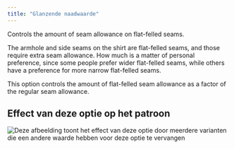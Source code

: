 ```yaml
---
title: "Glanzende naadwaarde"
---
```


Controls the amount of seam allowance on flat-felled seams.

The armhole and side seams on the shirt are flat-felled seams, and those require extra seam allowance. How much is a matter of personal preference, since some people prefer wider flat-felled seams, while others have a preference for more narrow flat-felled seams.

This option controls the amount of flat-felled seam allowance as a factor of the regular seam allowance.

## Effect van deze optie op het patroon

![Deze afbeelding toont het effect van deze optie door meerdere varianten die een andere waarde hebben voor deze optie te vervangen](simone_ffsa_sample.svg "Effect van deze optie op het patroon")
